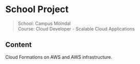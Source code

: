 # School Project
> School: Campus Mölndal  
> Course: Cloud Developer - Scalable Cloud Applications

## Content
Cloud Formations on AWS and AWS infrastructure.
